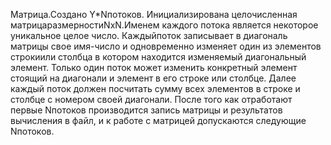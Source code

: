 Матрица.Создано Y*Nпотоков. Инициализирована целочисленная матрицаразмерностиNxN.Именем каждого потока является некоторое уникальное целое число. Каждыйпоток записывает в диагональ матрицы свое имя-число и одновременно изменяет один из элементов строкиили столбца в котором находится изменяемый диагональный элемент. Только один поток может изменить конкретный элемент стоящий на диагонали и элемент в его строке или столбце. Далее каждый поток должен посчитать сумму всех элементов в строке и столбце с номером своей диагонали. После того как отработают первые Nпотоков производится запись матрицы и результатов вычисления в файл, и к работе с матрицей допускаются следующие Nпотоков.